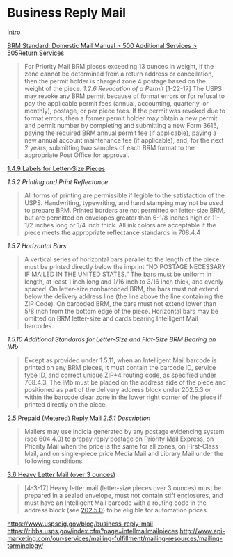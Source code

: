Business Reply Mail
===================
[Intro](http://pe.usps.com/MailpieceDesign/Index?ViewName=BRMIntroduction)

[BRM Standard: Domestic Mail Manual > 500 Additional Services > 505Return Services](http://pe.usps.com/text/dmm300/505.htm#1224365)

> For Priority Mail BRM pieces exceeding 13 ounces in weight, if the zone cannot be determined from a return address or cancellation, then the permit holder is charged zone 4 postage based on the weight of the piece. 
_1.2.6 Revocation of a Permit_
> [1-22-17] The USPS may revoke any BRM permit because of format errors or for refusal to pay the applicable permit fees (annual, accounting, quarterly, or monthly), postage, or per piece fees. If the permit was revoked due to format errors, then a former permit holder may obtain a new permit and permit number by completing and submitting a new Form 3615, paying the required BRM annual permit fee (if applicable), paying a new annual account maintenance fee (if applicable), and, for the next 2 years, submitting two samples of each BRM format to the appropriate Post Office for approval.

[1.4.9 Labels for Letter-Size Pieces](http://pe.usps.com/text/dmm300/505.htm#ep1224680)

_1.5.2 Printing and Print Reflectance_
> All forms of printing are permissible if legible to the satisfaction of the USPS. Handwriting, typewriting, and hand stamping may not be used to prepare BRM. Printed borders are not permitted on letter-size BRM, but are permitted on envelopes greater than 6-1/8 inches high or 11-1/2 inches long or 1/4 inch thick. All ink colors are acceptable if the piece meets the appropriate reflectance standards in 708.4.4

_1.5.7 Horizontal Bars_
> A vertical series of horizontal bars parallel to the length of the piece must be printed directly below the imprint “NO POSTAGE NECESSARY IF MAILED IN THE UNITED STATES.” The bars must be uniform in length, at least 1 inch long and 1/16 inch to 3/16 inch thick, and evenly spaced. On letter-size nonbarcoded BRM, the bars must not extend below the delivery address line (the line above the line containing the ZIP Code). On barcoded BRM, the bars must not extend lower than 5/8 inch from the bottom edge of the piece. Horizontal bars may be omitted on BRM letter-size and cards bearing Intelligent Mail barcodes.

_1.5.10 Additional Standards for Letter-Size and Flat-Size BRM Bearing an IMb_
> Except as provided under 1.5.11, when an Intelligent Mail barcode is printed on any BRM pieces, it must contain the barcode ID, service type ID, and correct unique ZIP+4 routing code, as specified under 708.4.3. The IMb must be placed on the address side of the piece and positioned as part of the delivery address block under 202.5.3 or within the barcode clear zone in the lower right corner of the piece if printed directly on the piece.

[2.5 Prepaid (Metered) Reply Mail](http://pe.usps.com/text/dmm300/505.htm#ep1241295)
_2.5.1 Description_
> Mailers may use indicia generated by any postage evidencing system (see 604.4.0) to prepay reply postage on Priority Mail Express, on Priority Mail when the price is the same for all zones, on First-Class Mail, and on single-piece price Media Mail and Library Mail under the following conditions.

[3.6 Heavy Letter Mail (over 3 ounces)](http://pe.usps.com/text/dmm300/201.htm#ep1083459)
> [4-3-17] Heavy letter mail (letter-size pieces over 3 ounces) must be prepared in a sealed envelope, must not contain stiff enclosures, and must have an Intelligent Mail barcode with a routing code in the address block (see [202.5.0](http://pe.usps.com/text/dmm300/202.htm#ep1047220)) to be eligible for automation prices.





https://www.uspsoig.gov/blog/business-reply-mail
https://ribbs.usps.gov/index.cfm?page=intellmailmailpieces
http://www.api-marketing.com/our-services/mailing-fulfillment/mailing-resources/mailing-terminology/

